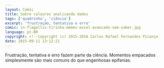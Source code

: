```yaml
---
layout: Comic
title: Sobre calouros analisando dados
tags: ['quadrinho', 'ciência']
excerpt: 'frustração, tentativa e erro'
comic: in-flagellis-tirinha-memes-excel-avancado-sem-saber.jpg
language: pt-BR
copyright: <!--Copyright (c) 2015-2016 Carlos Rafael Fernandes Picanço-->
date: 2015-09-11 13:12:21
---
```

Frustração, tentativa e erro fazem parte da ciência. Momentos empacados simplesmente são mais comuns do que engenhosas epifanias.